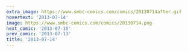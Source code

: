 ```yaml
---
extra_image: https://www.smbc-comics.com/comics/20130714after.gif
hovertext: '2013-07-14'
image: https://www.smbc-comics.com/comics/20130714.png
next_comic: '2013-07-15'
prev_comic: '2013-07-13'
title: '2013-07-14'
---
```


